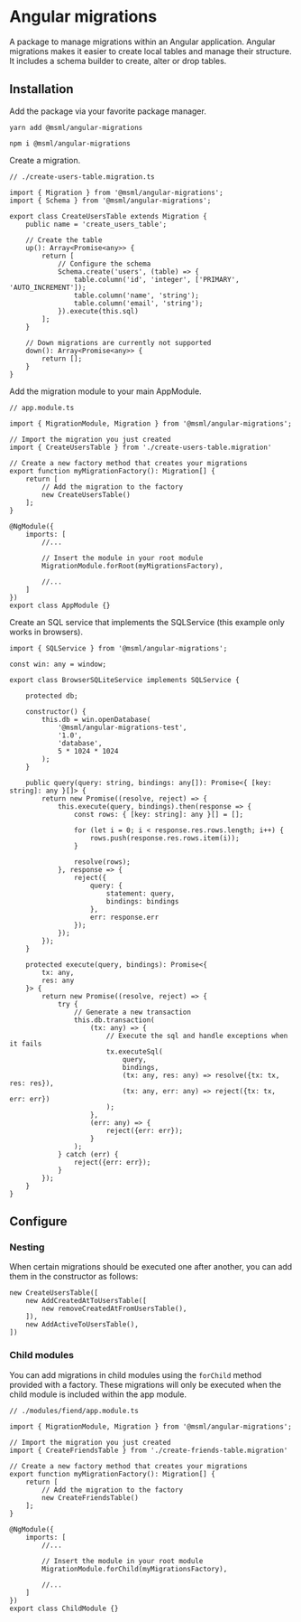 
# Angular migrations

A package to manage migrations within an Angular application. Angular migrations makes it easier to create local tables and manage their structure. It includes a schema builder to create, alter or drop tables.

## Installation

Add the package via your favorite package manager.

```
yarn add @msml/angular-migrations

npm i @msml/angular-migrations
```

Create a migration.

```
// ./create-users-table.migration.ts

import { Migration } from '@msml/angular-migrations';
import { Schema } from '@msml/angular-migrations';

export class CreateUsersTable extends Migration {
    public name = 'create_users_table';

    // Create the table
    up(): Array<Promise<any>> {
        return [
            // Configure the schema
            Schema.create('users', (table) => {
                table.column('id', 'integer', ['PRIMARY', 'AUTO_INCREMENT']);
                table.column('name', 'string');
                table.column('email', 'string');
            }).execute(this.sql)
        ];
    }

    // Down migrations are currently not supported
    down(): Array<Promise<any>> {
        return [];
    }
}
```

Add the migration module to your main AppModule.

```
// app.module.ts

import { MigrationModule, Migration } from '@msml/angular-migrations';

// Import the migration you just created
import { CreateUsersTable } from './create-users-table.migration'

// Create a new factory method that creates your migrations
export function myMigrationFactory(): Migration[] {
    return [
        // Add the migration to the factory
        new CreateUsersTable()
    ];
}

@NgModule({
    imports: [
        //...

        // Insert the module in your root module
        MigrationModule.forRoot(myMigrationsFactory),

        //...
    ]
})
export class AppModule {}
```

Create an SQL service that implements the SQLService (this example only works in browsers).

```
import { SQLService } from '@msml/angular-migrations';

const win: any = window;

export class BrowserSQLiteService implements SQLService {

    protected db;

    constructor() {
        this.db = win.openDatabase(
            '@msml/angular-migrations-test',
            '1.0',
            'database',
            5 * 1024 * 1024
        );
    }

    public query(query: string, bindings: any[]): Promise<{ [key: string]: any }[]> {
        return new Promise((resolve, reject) => {
            this.execute(query, bindings).then(response => {
                const rows: { [key: string]: any }[] = [];

                for (let i = 0; i < response.res.rows.length; i++) {
                    rows.push(response.res.rows.item(i));
                }

                resolve(rows);
            }, response => {
                reject({
                    query: {
                        statement: query,
                        bindings: bindings
                    },
                    err: response.err
                });
            });
        });
    }

    protected execute(query, bindings): Promise<{
        tx: any,
        res: any
    }> {
        return new Promise((resolve, reject) => {
            try {
                // Generate a new transaction
                this.db.transaction(
                    (tx: any) => {
                        // Execute the sql and handle exceptions when it fails
                        tx.executeSql(
                            query,
                            bindings,
                            (tx: any, res: any) => resolve({tx: tx, res: res}),
                            (tx: any, err: any) => reject({tx: tx, err: err})
                        );
                    },
                    (err: any) => {
                        reject({err: err});
                    }
                );
            } catch (err) {
                reject({err: err});
            }
        });
    }
}
```

## Configure

### Nesting

When certain migrations should be executed one after another, you can add them in the constructor as follows:

```
new CreateUsersTable([
    new AddCreatedAtToUsersTable([
        new removeCreatedAtFromUsersTable(),
    ]),
    new AddActiveToUsersTable(),
])
```

### Child modules

You can add migrations in child modules using the `forChild` method provided with a factory.
These migrations will only be executed when the child module is included within the app module.

```
// ./modules/fiend/app.module.ts

import { MigrationModule, Migration } from '@msml/angular-migrations';

// Import the migration you just created
import { CreateFriendsTable } from './create-friends-table.migration'

// Create a new factory method that creates your migrations
export function myMigrationFactory(): Migration[] {
    return [
        // Add the migration to the factory
        new CreateFriendsTable()
    ];
}

@NgModule({
    imports: [
        //...

        // Insert the module in your root module
        MigrationModule.forChild(myMigrationsFactory),

        //...
    ]
})
export class ChildModule {}
```
